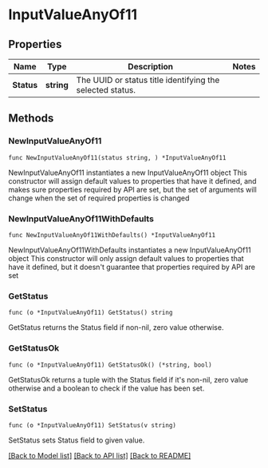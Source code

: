 # InputValueAnyOf11

## Properties

Name | Type | Description | Notes
------------ | ------------- | ------------- | -------------
**Status** | **string** | The UUID or status title identifying the selected status. | 

## Methods

### NewInputValueAnyOf11

`func NewInputValueAnyOf11(status string, ) *InputValueAnyOf11`

NewInputValueAnyOf11 instantiates a new InputValueAnyOf11 object
This constructor will assign default values to properties that have it defined,
and makes sure properties required by API are set, but the set of arguments
will change when the set of required properties is changed

### NewInputValueAnyOf11WithDefaults

`func NewInputValueAnyOf11WithDefaults() *InputValueAnyOf11`

NewInputValueAnyOf11WithDefaults instantiates a new InputValueAnyOf11 object
This constructor will only assign default values to properties that have it defined,
but it doesn't guarantee that properties required by API are set

### GetStatus

`func (o *InputValueAnyOf11) GetStatus() string`

GetStatus returns the Status field if non-nil, zero value otherwise.

### GetStatusOk

`func (o *InputValueAnyOf11) GetStatusOk() (*string, bool)`

GetStatusOk returns a tuple with the Status field if it's non-nil, zero value otherwise
and a boolean to check if the value has been set.

### SetStatus

`func (o *InputValueAnyOf11) SetStatus(v string)`

SetStatus sets Status field to given value.



[[Back to Model list]](../README.md#documentation-for-models) [[Back to API list]](../README.md#documentation-for-api-endpoints) [[Back to README]](../README.md)


